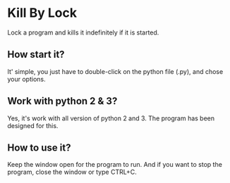 # Kill By Lock
Lock a program and kills it indefinitely if it is started. <br>

## How start it?
It' simple, you just have to double-click on the python file (.py), and chose your options.

## Work with python 2 & 3?
Yes, it's work with all version of python 2 and 3. The program has been designed for this.

## How to use it?
Keep the window open for the program to run.
And if you want to stop the program, close the window or type CTRL+C.
